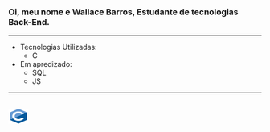 ### Oi, meu nome e Wallace Barros, Estudante de tecnologias Back-End.
---
- Tecnologias Utilizadas:
   - C
- Em apredizado:
   - SQL
   - JS
---
<div style="display: inline_block"><br>
  <img align="center" alt="Rafa-Js" height="30" width="40" 
src="https://raw.githubusercontent.com/devicons/devicon/master/icons/c/c-original.svg">
</div>
